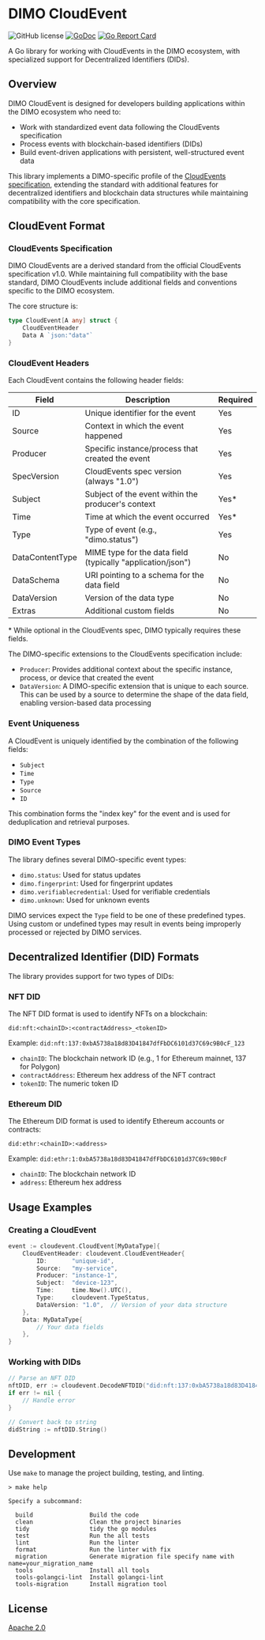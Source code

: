 # DIMO CloudEvent

![GitHub license](https://img.shields.io/badge/license-Apache%202.0-blue.svg)
[![GoDoc](https://godoc.org/github.com/DIMO-Network/cloudevent?status.svg)](https://godoc.org/github.com/DIMO-Network/cloudevent)
[![Go Report Card](https://goreportcard.com/badge/github.com/DIMO-Network/cloudevent)](https://goreportcard.com/report/github.com/DIMO-Network/cloudevent)

A Go library for working with CloudEvents in the DIMO ecosystem, with specialized support for Decentralized Identifiers (DIDs).

## Overview

DIMO CloudEvent is designed for developers building applications within the DIMO ecosystem who need to:

- Work with standardized event data following the CloudEvents specification
- Process events with blockchain-based identifiers (DIDs)
- Build event-driven applications with persistent, well-structured event data

This library implements a DIMO-specific profile of the [CloudEvents specification](https://github.com/cloudevents/spec/blob/v1.0.2/cloudevents/spec.md), extending the standard with additional features for decentralized identifiers and blockchain data structures while maintaining compatibility with the core specification.

## CloudEvent Format

### CloudEvents Specification

DIMO CloudEvents are a derived standard from the official CloudEvents specification v1.0. While maintaining full compatibility with the base standard, DIMO CloudEvents include additional fields and conventions specific to the DIMO ecosystem.

The core structure is:

```go
type CloudEvent[A any] struct {
    CloudEventHeader
    Data A `json:"data"`
}
```

### CloudEvent Headers

Each CloudEvent contains the following header fields:

| Field           | Description                                                 | Required |
| --------------- | ----------------------------------------------------------- | -------- |
| ID              | Unique identifier for the event                             | Yes      |
| Source          | Context in which the event happened                         | Yes      |
| Producer        | Specific instance/process that created the event            | Yes      |
| SpecVersion     | CloudEvents spec version (always "1.0")                     | Yes      |
| Subject         | Subject of the event within the producer's context          | Yes\*    |
| Time            | Time at which the event occurred                            | Yes\*    |
| Type            | Type of event (e.g., "dimo.status")                         | Yes      |
| DataContentType | MIME type for the data field (typically "application/json") | No       |
| DataSchema      | URI pointing to a schema for the data field                 | No       |
| DataVersion     | Version of the data type                                    | No       |
| Extras          | Additional custom fields                                    | No       |

\* While optional in the CloudEvents spec, DIMO typically requires these fields.

The DIMO-specific extensions to the CloudEvents specification include:

- `Producer`: Provides additional context about the specific instance, process, or device that created the event
- `DataVersion`: A DIMO-specific extension that is unique to each source. This can be used by a source to determine the shape of the data field, enabling version-based data processing

### Event Uniqueness

A CloudEvent is uniquely identified by the combination of the following fields:

- `Subject`
- `Time`
- `Type`
- `Source`
- `ID`

This combination forms the "index key" for the event and is used for deduplication and retrieval purposes.

### DIMO Event Types

The library defines several DIMO-specific event types:

- `dimo.status`: Used for status updates
- `dimo.fingerprint`: Used for fingerprint updates
- `dimo.verifiablecredential`: Used for verifiable credentials
- `dimo.unknown`: Used for unknown events

DIMO services expect the `Type` field to be one of these predefined types. Using custom or undefined types may result in events being improperly processed or rejected by DIMO services.

## Decentralized Identifier (DID) Formats

The library provides support for two types of DIDs:

### NFT DID

The NFT DID format is used to identify NFTs on a blockchain:

```
did:nft:<chainID>:<contractAddress>_<tokenID>
```

Example: `did:nft:137:0xbA5738a18d83D41847dfFbDC6101d37C69c9B0cF_123`

- `chainID`: The blockchain network ID (e.g., 1 for Ethereum mainnet, 137 for Polygon)
- `contractAddress`: Ethereum hex address of the NFT contract
- `tokenID`: The numeric token ID

### Ethereum DID

The Ethereum DID format is used to identify Ethereum accounts or contracts:

```
did:ethr:<chainID>:<address>
```

Example: `did:ethr:1:0xbA5738a18d83D41847dfFbDC6101d37C69c9B0cF`

- `chainID`: The blockchain network ID
- `address`: Ethereum hex address

## Usage Examples

### Creating a CloudEvent

```go
event := cloudevent.CloudEvent[MyDataType]{
    CloudEventHeader: cloudevent.CloudEventHeader{
        ID:       "unique-id",
        Source:   "my-service",
        Producer: "instance-1",
        Subject:  "device-123",
        Time:     time.Now().UTC(),
        Type:     cloudevent.TypeStatus,
        DataVersion: "1.0",  // Version of your data structure
    },
    Data: MyDataType{
        // Your data fields
    },
}
```

### Working with DIDs

```go
// Parse an NFT DID
nftDID, err := cloudevent.DecodeNFTDID("did:nft:137:0xbA5738a18d83D41847dfFbDC6101d37C69c9B0cF_123")
if err != nil {
    // Handle error
}

// Convert back to string
didString := nftDID.String()
```

## Development

Use `make` to manage the project building, testing, and linting.

```
> make help

Specify a subcommand:

  build                Build the code
  clean                Clean the project binaries
  tidy                 tidy the go modules
  test                 Run the all tests
  lint                 Run the linter
  format               Run the linter with fix
  migration            Generate migration file specify name with name=your_migration_name
  tools                Install all tools
  tools-golangci-lint  Install golangci-lint
  tools-migration      Install migration tool
```

## License

[Apache 2.0](LICENSE)
